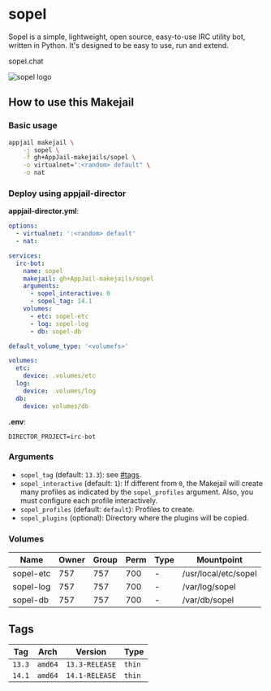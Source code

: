 # sopel

Sopel is a simple, lightweight, open source, easy-to-use IRC utility bot, written in Python. It's designed to be easy to use, run and extend.

sopel.chat

<img src="https://raw.githubusercontent.com/sopel-irc/sopel/master/docs/source/_static/sopel-black.png" alt="sopel logo" width="%60" height="auto">

## How to use this Makejail

### Basic usage

```sh
appjail makejail \
    -j sopel \
    -f gh+AppJail-makejails/sopel \
    -o virtualnet=":<random> default" \
    -o nat
```

### Deploy using appjail-director

**appjail-director.yml**:

```yaml
options:
  - virtualnet: ':<random> default'
  - nat:

services:
  irc-bot:
    name: sopel
    makejail: gh+AppJail-makejails/sopel
    arguments:
      - sopel_interactive: 0
      - sopel_tag: 14.1
    volumes:
      - etc: sopel-etc
      - log: sopel-log
      - db: sopel-db

default_volume_type: '<volumefs>'

volumes:
  etc:
    device: .volumes/etc
  log:
    device: .volumes/log
  db:
    device: volumes/db
```

**.env**:

```
DIRECTOR_PROJECT=irc-bot
```

### Arguments

* `sopel_tag` (default: `13.3`): see [#tags](#tags).
* `sopel_interactive` (default: `1`): If different from `0`, the Makejail will create many profiles as indicated by the `sopel_profiles` argument. Also, you must configure each profile interactively.
* `sopel_profiles` (default: `default`): Profiles to create.
* `sopel_plugins` (optional): Directory where the plugins will be copied.

### Volumes

| Name      | Owner | Group | Perm | Type | Mountpoint           |
| --------- | ----- | ----- | ---- | ---- | -------------------- |
| sopel-etc | 757   | 757   |  700 |  -   | /usr/local/etc/sopel |
| sopel-log | 757   | 757   |  700 |  -   | /var/log/sopel       |
| sopel-db  | 757   | 757   |  700 |  -   | /var/db/sopel        |

## Tags

| Tag    | Arch    | Version        | Type   |
| ------ | ------- | -------------- | ------ |
| `13.3` | `amd64` | `13.3-RELEASE` | `thin` |
| `14.1` | `amd64` | `14.1-RELEASE` | `thin` |
